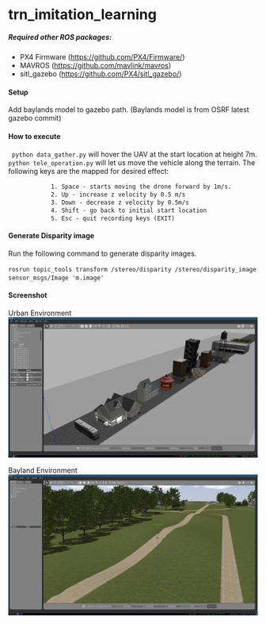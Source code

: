 # trn_imitation_learning

##### Required other ROS packages: 
- PX4 Firmware (https://github.com/PX4/Firmware/)
- MAVROS (https://github.com/mavlink/mavros)
- sitl_gazebo (https://github.com/PX4/sitl_gazebo/)

#### Setup
Add baylands model to gazebo path. (Baylands model is from OSRF latest gazebo commit)

#### How to execute
` python data_gather.py` will hover the UAV at the start location at height 7m. 
`python tele_operation.py` will let us move the vehicle along the terrain.
The following keys are the mapped for desired effect:

                1. Space - starts moving the drone forward by 1m/s.
                2. Up - increase z velocity by 0.5 m/s
                3. Down - decrease z velocity by 0.5m/s
                4. Shift - go back to initial start location
                5. Esc - quit recording keys (EXIT)

#### Generate Disparity image

Run the following command to generate disparity images.

`rosrun topic_tools transform /stereo/disparity /stereo/disparity_image sensor_msgs/Image 'm.image'`

#### Screenshot

Urban Environment
![alt text](worlds/1.jpg)

Bayland Environment
![alt text](worlds/2.jpg)
